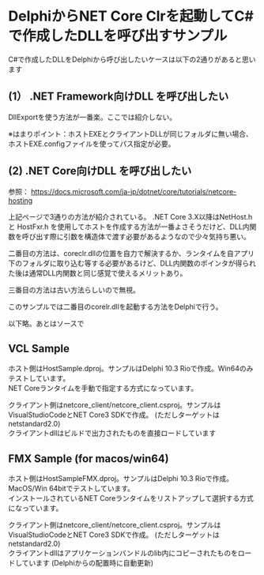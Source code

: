 DelphiからNET Core Clrを起動してC#で作成したDLLを呼び出すサンプル
================================================================

C#で作成したDLLをDelphiから呼び出したいケースは以下の2通りがあると思います

## (1） .NET Framework向けDLL を呼び出したい
  
  DllExportを使う方法が一番楽。ここでは紹介しない。
  
  ※はまりポイント：ホストEXEとクライアントDLLが同じフォルダに無い場合、ホストEXE.configファイルを使ってパス指定が必要。
  
## (2) .NET Core向けDLL を呼び出したい

 参照：  https://docs.microsoft.com/ja-jp/dotnet/core/tutorials/netcore-hosting

 上記ページで3通りの方法が紹介されている。
 .NET Core 3.X以降はNetHost.h と HostFxr.h を使用してホストを作成する方法が一番よさそうだけど、DLL内関数を呼び出す際に引数を構造体で渡す必要があるようなので少々気持ち悪い。
 
  二番目の方法は、coreclr.dllの位置を自力で解決するか、ランタイムを自アプリ下のフォルダに取り込む等する必要があるけど、DLL内関数のポインタが得られた後は通常DLL内関数と同じ感覚で使えるメリットあり。
  
  三番目の方法は古い方法らしいので無視。
  
  このサンプルでは二番目のcorelr.dllを起動する方法をDelphiで行う。
  
 以下略。あとはソースで  
 
## VCL Sample  
 ホスト側はHostSample.dproj。サンプルはDelphi 10.3 Rioで作成。Win64のみテストしています。  
 NET Coreランタイムを手動で指定する方式になっています。  
 
 クライアント側はnetcore_client/netcore_client.csproj。サンプルはVisualStudioCodeとNET Core3 SDKで作成。  (ただしターゲットはnetstandard2.0)  
 クライアントdllはビルドで出力されたものを直接ロードしています  

## FMX Sample (for macos/win64)
 ホスト側はHostSampleFMX.dproj。サンプルはDelphi 10.3 Rioで作成。MacOS/Win 64bitでテストしています。  
 インストールされているNET Coreランタイムをリストアップして選択する方式になっています。  
   
 クライアント側はnetcore_client/netcore_client.csproj。サンプルはVisualStudioCodeとNET Core3 SDKで作成。  (ただしターゲットはnetstandard2.0)  
 クライアントdllはアプリケーションバンドルのlib内にコピーされたものをロードしています (Delphiからの配置時に自動更新)  

